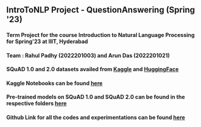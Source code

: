 ## IntroToNLP Project - QuestionAnswering (Spring '23)

#### Term Project for the course Introduction to Natural Language Processing for Spring'23 at IIIT, Hyderabad

#### Team : Rahul Padhy (2022201003) and Arun Das (2022201021)

#### SQuAD 1.0 and 2.0 datasets availed from [Kaggle](https://www.kaggle.com/datasets/stanfordu/stanford-question-answering-dataset) and [HuggingFace](https://huggingface.co/datasets/squad_v2)

#### Kaggle Notebooks can be found [here](https://www.kaggle.com/jimhalpert26/code)

#### Pre-trained models on SQuAD 1.0 and SQuAD 2.0 can be found in the respective folders [here](https://drive.google.com/drive/folders/12kU8E_ti-F2cQ67sjRb5ymZl1K-234d3?usp=sharing)

#### Github Link for all the codes and experimentations can be found [here](https://github.com/imRP26/iNLP_QnA)
